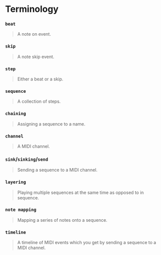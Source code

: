 # Terminology
### `beat`
> A note on event.

### `skip`
> A note skip event.

### `step`
> Either a beat or a skip.

### `sequence`
> A collection of steps.

### `chaining`
> Assigning a sequence to a name.

### `channel`
> A MIDI channel.

### `sink`/`sinking`/`send`
> Sending a sequence to a MIDI channel.

### `layering`
> Playing multiple sequences at the same time as opposed to in sequence.

### `note mapping`
> Mapping a series of notes onto a sequence.

### `timeline`
> A timeline of MIDI events which you get by sending a sequence to a MIDI channel.
